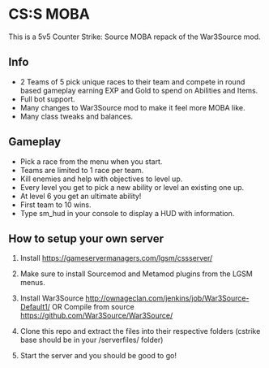 # CS:S MOBA

This is a 5v5 Counter Strike: Source MOBA repack of the War3Source mod.

## Info

- 2 Teams of 5 pick unique races to their team and compete in round based gameplay earning EXP and Gold to spend on Abilities and Items.
- Full bot support.
- Many changes to War3Source mod to make it feel more MOBA like.
- Many class tweaks and balances.

## Gameplay

- Pick a race from the menu when you start.
- Teams are limited to 1 race per team.
- Kill enemies and help with objectives to level up.
- Every level you get to pick a new ability or level an existing one up.
- At level 6 you get an ultimate ability!
- First team to 10 wins.
- Type sm_hud in your console to display a HUD with information.

## How to setup your own server

1. Install https://gameservermanagers.com/lgsm/cssserver/

2. Make sure to install Sourcemod and Metamod plugins from the LGSM menus.

2. Install War3Source http://ownageclan.com/jenkins/job/War3Source-Default1/ OR Compile from source https://github.com/War3Source/War3Source/

3. Clone this repo and extract the files into their respective folders (cstrike base should be in your /serverfiles/ folder)

4. Start the server and you should be good to go!